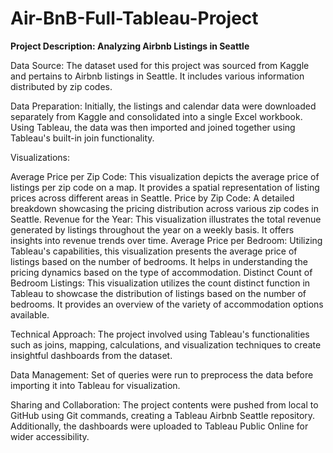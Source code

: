 # Air-BnB-Full-Tableau-Project

**Project Description: Analyzing Airbnb Listings in Seattle**

Data Source: The dataset used for this project was sourced from Kaggle and pertains to Airbnb listings in Seattle. It includes various information distributed by zip codes.

Data Preparation: Initially, the listings and calendar data were downloaded separately from Kaggle and consolidated into a single Excel workbook. Using Tableau, the data was then imported and joined together using Tableau's built-in join functionality.

Visualizations:

Average Price per Zip Code: This visualization depicts the average price of listings per zip code on a map. It provides a spatial representation of listing prices across different areas in Seattle.
Price by Zip Code: A detailed breakdown showcasing the pricing distribution across various zip codes in Seattle.
Revenue for the Year: This visualization illustrates the total revenue generated by listings throughout the year on a weekly basis. It offers insights into revenue trends over time.
Average Price per Bedroom: Utilizing Tableau's capabilities, this visualization presents the average price of listings based on the number of bedrooms. It helps in understanding the pricing dynamics based on the type of accommodation.
Distinct Count of Bedroom Listings: This visualization utilizes the count distinct function in Tableau to showcase the distribution of listings based on the number of bedrooms. It provides an overview of the variety of accommodation options available.

Technical Approach: The project involved using Tableau's functionalities such as joins, mapping, calculations, and visualization techniques to create insightful dashboards from the dataset.

Data Management: Set of queries were run to preprocess the data before importing it into Tableau for visualization.

Sharing and Collaboration: The project contents were pushed from local to GitHub using Git commands, creating a Tableau Airbnb Seattle repository. Additionally, the dashboards were uploaded to Tableau Public Online for wider accessibility.

